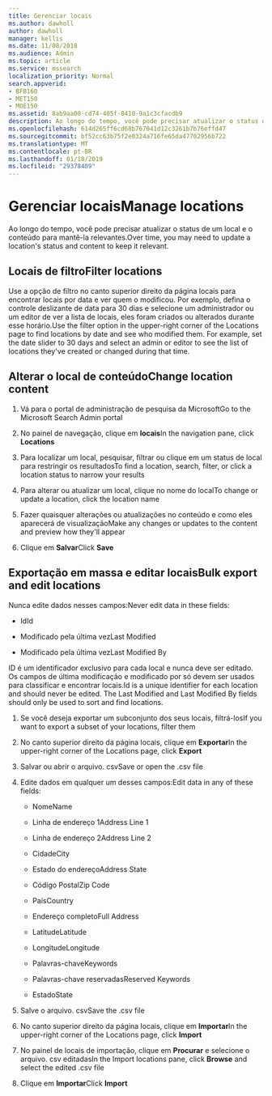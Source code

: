 ```yaml
---
title: Gerenciar locais
ms.author: dawholl
author: dawholl
manager: kellis
ms.date: 11/08/2018
ms.audience: Admin
ms.topic: article
ms.service: mssearch
localization_priority: Normal
search.appverid:
- BFB160
- MET150
- MOE150
ms.assetid: 8ab9aa00-cd74-405f-8410-9a1c3cfacdb9
description: Ao longo do tempo, você pode precisar atualizar o status de um local e o conteúdo para mantê-la relevantes.
ms.openlocfilehash: 614d265ff6cd68b767041d12c3261b7b76effd47
ms.sourcegitcommit: bf52cc63b75f2e0324a716fe65da47702956b722
ms.translationtype: MT
ms.contentlocale: pt-BR
ms.lasthandoff: 01/18/2019
ms.locfileid: "29378409"
---
```

# <a name="manage-locations"></a><span data-ttu-id="06d47-103">Gerenciar locais</span><span class="sxs-lookup"><span data-stu-id="06d47-103">Manage locations</span></span>

<span data-ttu-id="06d47-104">Ao longo do tempo, você pode precisar atualizar o status de um local e o conteúdo para mantê-la relevantes.</span><span class="sxs-lookup"><span data-stu-id="06d47-104">Over time, you may need to update a location's status and content to keep it relevant.</span></span> 
  
## <a name="filter-locations"></a><span data-ttu-id="06d47-105">Locais de filtro</span><span class="sxs-lookup"><span data-stu-id="06d47-105">Filter locations</span></span>

<span data-ttu-id="06d47-p101">Use a opção de filtro no canto superior direito da página locais para encontrar locais por data e ver quem o modificou. Por exemplo, defina o controle deslizante de data para 30 dias e selecione um administrador ou um editor de ver a lista de locais, eles foram criados ou alterados durante esse horário.</span><span class="sxs-lookup"><span data-stu-id="06d47-p101">Use the filter option in the upper-right corner of the Locations page to find locations by date and see who modified them. For example, set the date slider to 30 days and select an admin or editor to see the list of locations they've created or changed during that time.</span></span>
  
## <a name="change-location-content"></a><span data-ttu-id="06d47-108">Alterar o local de conteúdo</span><span class="sxs-lookup"><span data-stu-id="06d47-108">Change location content</span></span>

1. <span data-ttu-id="06d47-109">Vá para o portal de administração de pesquisa da Microsoft</span><span class="sxs-lookup"><span data-stu-id="06d47-109">Go to the Microsoft Search Admin portal</span></span>
    
2. <span data-ttu-id="06d47-110">No painel de navegação, clique em **locais**</span><span class="sxs-lookup"><span data-stu-id="06d47-110">In the navigation pane, click **Locations**</span></span>
    
3. <span data-ttu-id="06d47-111">Para localizar um local, pesquisar, filtrar ou clique em um status de local para restringir os resultados</span><span class="sxs-lookup"><span data-stu-id="06d47-111">To find a location, search, filter, or click a location status to narrow your results</span></span>
    
4. <span data-ttu-id="06d47-112">Para alterar ou atualizar um local, clique no nome do local</span><span class="sxs-lookup"><span data-stu-id="06d47-112">To change or update a location, click the location name</span></span>
    
5. <span data-ttu-id="06d47-113">Fazer quaisquer alterações ou atualizações no conteúdo e como eles aparecerá de visualização</span><span class="sxs-lookup"><span data-stu-id="06d47-113">Make any changes or updates to the content and preview how they'll appear</span></span> 
    
6. <span data-ttu-id="06d47-114">Clique em **Salvar**</span><span class="sxs-lookup"><span data-stu-id="06d47-114">Click **Save**</span></span>
    
## <a name="bulk-export-and-edit-locations"></a><span data-ttu-id="06d47-115">Exportação em massa e editar locais</span><span class="sxs-lookup"><span data-stu-id="06d47-115">Bulk export and edit locations</span></span>

<span data-ttu-id="06d47-116">Nunca edite dados nesses campos:</span><span class="sxs-lookup"><span data-stu-id="06d47-116">Never edit data in these fields:</span></span>
  
- <span data-ttu-id="06d47-117">Id</span><span class="sxs-lookup"><span data-stu-id="06d47-117">Id</span></span>
    
- <span data-ttu-id="06d47-118">Modificado pela última vez</span><span class="sxs-lookup"><span data-stu-id="06d47-118">Last Modified</span></span>
    
- <span data-ttu-id="06d47-119">Modificado pela última vez</span><span class="sxs-lookup"><span data-stu-id="06d47-119">Last Modified By</span></span>
    
<span data-ttu-id="06d47-p102">ID é um identificador exclusivo para cada local e nunca deve ser editado. Os campos de última modificação e modificado por só devem ser usados para classificar e encontrar locais.</span><span class="sxs-lookup"><span data-stu-id="06d47-p102">Id is a unique identifier for each location and should never be edited. The Last Modified and Last Modified By fields should only be used to sort and find locations.</span></span>
  
1. <span data-ttu-id="06d47-122">Se você deseja exportar um subconjunto dos seus locais, filtrá-los</span><span class="sxs-lookup"><span data-stu-id="06d47-122">If you want to export a subset of your locations, filter them</span></span>
    
2. <span data-ttu-id="06d47-123">No canto superior direito da página locais, clique em **Exportar**</span><span class="sxs-lookup"><span data-stu-id="06d47-123">In the upper-right corner of the Locations page, click **Export**</span></span>
    
3. <span data-ttu-id="06d47-124">Salvar ou abrir o arquivo. csv</span><span class="sxs-lookup"><span data-stu-id="06d47-124">Save or open the .csv file</span></span>
    
4. <span data-ttu-id="06d47-125">Edite dados em qualquer um desses campos:</span><span class="sxs-lookup"><span data-stu-id="06d47-125">Edit data in any of these fields:</span></span>
    
   - <span data-ttu-id="06d47-126">Nome</span><span class="sxs-lookup"><span data-stu-id="06d47-126">Name</span></span>
    
   - <span data-ttu-id="06d47-127">Linha de endereço 1</span><span class="sxs-lookup"><span data-stu-id="06d47-127">Address Line 1</span></span>
    
   - <span data-ttu-id="06d47-128">Linha de endereço 2</span><span class="sxs-lookup"><span data-stu-id="06d47-128">Address Line 2</span></span>
    
   - <span data-ttu-id="06d47-129">Cidade</span><span class="sxs-lookup"><span data-stu-id="06d47-129">City</span></span>
    
   - <span data-ttu-id="06d47-130">Estado do endereço</span><span class="sxs-lookup"><span data-stu-id="06d47-130">Address State</span></span>
    
   - <span data-ttu-id="06d47-131">Código Postal</span><span class="sxs-lookup"><span data-stu-id="06d47-131">Zip Code</span></span>
    
   - <span data-ttu-id="06d47-132">País</span><span class="sxs-lookup"><span data-stu-id="06d47-132">Country</span></span>
    
   - <span data-ttu-id="06d47-133">Endereço completo</span><span class="sxs-lookup"><span data-stu-id="06d47-133">Full Address</span></span>
    
   - <span data-ttu-id="06d47-134">Latitude</span><span class="sxs-lookup"><span data-stu-id="06d47-134">Latitude</span></span>
    
   - <span data-ttu-id="06d47-135">Longitude</span><span class="sxs-lookup"><span data-stu-id="06d47-135">Longitude</span></span>
    
   - <span data-ttu-id="06d47-136">Palavras-chave</span><span class="sxs-lookup"><span data-stu-id="06d47-136">Keywords</span></span>
    
   - <span data-ttu-id="06d47-137">Palavras-chave reservadas</span><span class="sxs-lookup"><span data-stu-id="06d47-137">Reserved Keywords</span></span>
    
   - <span data-ttu-id="06d47-138">Estado</span><span class="sxs-lookup"><span data-stu-id="06d47-138">State</span></span>
    
5. <span data-ttu-id="06d47-139">Salve o arquivo. csv</span><span class="sxs-lookup"><span data-stu-id="06d47-139">Save the .csv file</span></span>
    
6. <span data-ttu-id="06d47-140">No canto superior direito da página locais, clique em **Importar**</span><span class="sxs-lookup"><span data-stu-id="06d47-140">In the upper-right corner of the Locations page, click **Import**</span></span>
    
7. <span data-ttu-id="06d47-141">No painel de locais de importação, clique em **Procurar** e selecione o arquivo. csv editadas</span><span class="sxs-lookup"><span data-stu-id="06d47-141">In the Import locations pane, click **Browse** and select the edited .csv file</span></span> 
    
8. <span data-ttu-id="06d47-142">Clique em **Importar**</span><span class="sxs-lookup"><span data-stu-id="06d47-142">Click **Import**</span></span>

  

